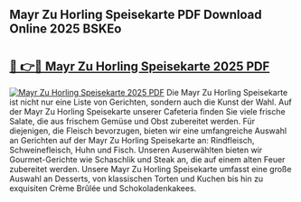 ## Mayr Zu Horling Speisekarte PDF Download Online 2025 BSKEo

# <h2><a href="http://gcecad.nevu.top/?p=Mayr+Zu+Horling+Speisekarte">🔗 👉🔴 Mayr Zu Horling Speisekarte 2025 PDF</a></h2>

[![Mayr Zu Horling Speisekarte 2025 PDF](https://i.imgur.com/dBaPXMq.png)](http://gcecad.nevu.top/?p=Mayr+Zu+Horling+Speisekarte)
Die Mayr Zu Horling Speisekarte ist nicht nur eine Liste von Gerichten, sondern auch die Kunst der Wahl. Auf der Mayr Zu Horling Speisekarte unserer Cafeteria finden Sie viele frische Salate, die aus frischem Gemüse und Obst zubereitet werden. Für diejenigen, die Fleisch bevorzugen, bieten wir eine umfangreiche Auswahl an Gerichten auf der Mayr Zu Horling Speisekarte an: Rindfleisch, Schweinefleisch, Huhn und Fisch. Unseren Auserwählten bieten wir Gourmet-Gerichte wie Schaschlik und Steak an, die auf einem alten Feuer zubereitet werden. Unsere Mayr Zu Horling Speisekarte umfasst eine große Auswahl an Desserts, von klassischen Torten und Kuchen bis hin zu exquisiten Crème Brûlée und Schokoladenkakees.
